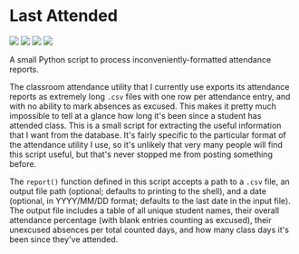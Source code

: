 # Last Attended

<a href="https://github.com/adam-rumpf/last-attended/search?l=python"><img src="https://img.shields.io/badge/language-python-blue?logo=python&logoColor=white"/></a> <a href="https://github.com/adam-rumpf/last-attended/tags"><img src="https://img.shields.io/github/v/tag/adam-rumpf/last-attended?logo=github"></a> <a href="https://github.com/adam-rumpf/last-attended/blob/main/LICENSE"><img src="https://img.shields.io/github/license/adam-rumpf/last-attended"/></a> <a href="https://github.com/adam-rumpf/last-attended/commits/main"><img src="https://img.shields.io/maintenance/yes/2022"/></a>

A small Python script to process inconveniently-formatted attendance reports.

The classroom attendance utility that I currently use exports its attendance reports as extremely long `.csv` files with one row per attendance entry, and with no ability to mark absences as excused. This makes it pretty much impossible to tell at a glance how long it's been since a student has attended class. This is a small script for extracting the useful information that I want from the database. It's fairly specific to the particular format of the attendance utility I use, so it's unlikely that very many people will find this script useful, but that's never stopped me from posting something before.

The `report()` function defined in this script accepts a path to a `.csv` file, an output file path (optional; defaults to printing to the shell), and a date (optional, in YYYY/MM/DD format; defaults to the last date in the input file). The output file includes a table of all unique student names, their overall attendance percentage (with blank entries counting as excused), their unexcused absences per total counted days, and how many class days it's been since they've attended.
